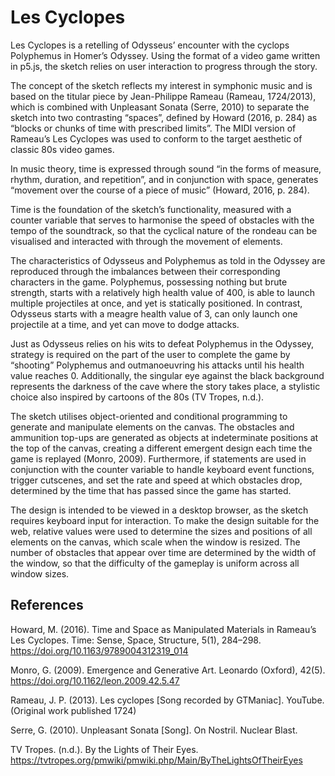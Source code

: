 # Les Cyclopes

Les Cyclopes is a retelling of Odysseus’ encounter with the cyclops Polyphemus in Homer’s Odyssey. Using the format of a video game written in p5.js, the sketch relies on user interaction to progress through the story. 

The concept of the sketch reflects my interest in symphonic music and is based on the titular piece by Jean-Philippe Rameau (Rameau, 1724/2013), which is combined with Unpleasant Sonata (Serre, 2010) to separate the sketch into two contrasting “spaces”, defined by Howard (2016, p. 284) as “blocks or chunks of time with prescribed limits”. The MIDI version of Rameau’s Les Cyclopes was used to conform to the target aesthetic of classic 80s video games.

In music theory, time is expressed through sound “in the forms of measure, rhythm, duration, and repetition”, and in conjunction with space, generates “movement over the course of a piece of music” (Howard, 2016, p. 284). 

Time is the foundation of the sketch’s functionality, measured with a counter variable that serves to harmonise the speed of obstacles with the tempo of the soundtrack, so that the cyclical nature of the rondeau can be visualised and interacted with through the movement of elements.

The characteristics of Odysseus and Polyphemus as told in the Odyssey are reproduced through the imbalances between their corresponding characters in the game. Polyphemus, possessing nothing but brute strength, starts with a relatively high health value of 400, is able to launch multiple projectiles at once, and yet is statically positioned. In contrast, Odysseus starts with a meagre health value of 3, can only launch one projectile at a time, and yet can move to dodge attacks. 

Just as Odysseus relies on his wits to defeat Polyphemus in the Odyssey, strategy is required on the part of the user to complete the game by “shooting” Polyphemus and outmanoeuvring his attacks until his health value reaches 0. Additionally, the singular eye against the black background represents the darkness of the cave where the story takes place, a stylistic choice also inspired by cartoons of the 80s (TV Tropes, n.d.).

The sketch utilises object-oriented and conditional programming to generate and manipulate elements on the canvas. The obstacles and ammunition top-ups are generated as objects at indeterminate positions at the top of the canvas, creating a different emergent design each time the game is replayed (Monro, 2009). Furthermore, if statements are used in conjunction with the counter variable to handle keyboard event functions, trigger cutscenes, and set the rate and speed at which obstacles drop, determined by the time that has passed since the game has started.

The design is intended to be viewed in a desktop browser, as the sketch requires keyboard input for interaction. To make the design suitable for the web, relative values were used to determine the sizes and positions of all elements on the canvas, which scale when the window is resized. The number of obstacles that appear over time are determined by the width of the window, so that the difficulty of the gameplay is uniform across all window sizes. 

## References

Howard, M. (2016). Time and Space as Manipulated Materials in Rameau’s Les Cyclopes. Time: Sense, Space, Structure, 5(1), 284–298. https://doi.org/10.1163/9789004312319_014

Monro, G. (2009). Emergence and Generative Art. Leonardo (Oxford), 42(5). https://doi.org/10.1162/leon.2009.42.5.47

Rameau, J. P. (2013). Les cyclopes [Song recorded by GTManiac]. YouTube. (Original work published 1724)

Serre, G. (2010). Unpleasant Sonata [Song]. On Nostril. Nuclear Blast.

TV Tropes. (n.d.). By the Lights of Their Eyes. https://tvtropes.org/pmwiki/pmwiki.php/Main/ByTheLightsOfTheirEyes
